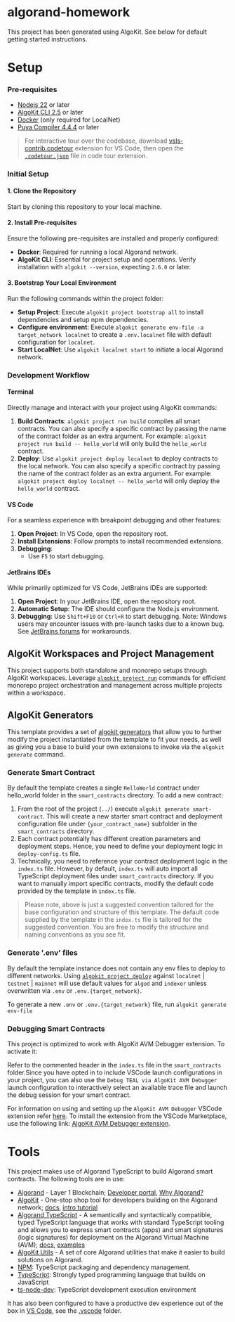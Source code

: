 # algorand-homework

This project has been generated using AlgoKit. See below for default getting started instructions.

# Setup

### Pre-requisites

- [Nodejs 22](https://nodejs.org/en/download) or later
- [AlgoKit CLI 2.5](https://github.com/algorandfoundation/algokit-cli?tab=readme-ov-file#install) or later
- [Docker](https://www.docker.com/) (only required for LocalNet)
- [Puya Compiler 4.4.4](https://pypi.org/project/puyapy/) or later

> For interactive tour over the codebase, download [vsls-contrib.codetour](https://marketplace.visualstudio.com/items?itemName=vsls-contrib.codetour) extension for VS Code, then open the [`.codetour.json`](./.tours/getting-started-with-your-algokit-project.tour) file in code tour extension.

### Initial Setup

#### 1. Clone the Repository
Start by cloning this repository to your local machine.

#### 2. Install Pre-requisites
Ensure the following pre-requisites are installed and properly configured:

- **Docker**: Required for running a local Algorand network.
- **AlgoKit CLI**: Essential for project setup and operations. Verify installation with `algokit --version`, expecting `2.6.0` or later.

#### 3. Bootstrap Your Local Environment
Run the following commands within the project folder:

- **Setup Project**: Execute `algokit project bootstrap all` to install dependencies and setup npm dependencies.
- **Configure environment**: Execute `algokit generate env-file -a target_network localnet` to create a `.env.localnet` file with default configuration for `localnet`.
- **Start LocalNet**: Use `algokit localnet start` to initiate a local Algorand network.

### Development Workflow

#### Terminal
Directly manage and interact with your project using AlgoKit commands:

1. **Build Contracts**: `algokit project run build` compiles all smart contracts. You can also specify a specific contract by passing the name of the contract folder as an extra argument.
For example: `algokit project run build -- hello_world` will only build the `hello_world` contract.
2. **Deploy**: Use `algokit project deploy localnet` to deploy contracts to the local network. You can also specify a specific contract by passing the name of the contract folder as an extra argument.
For example: `algokit project deploy localnet -- hello_world` will only deploy the `hello_world` contract.

#### VS Code 
For a seamless experience with breakpoint debugging and other features:

1. **Open Project**: In VS Code, open the repository root.
2. **Install Extensions**: Follow prompts to install recommended extensions.
3. **Debugging**:
   - Use `F5` to start debugging.

#### JetBrains IDEs
While primarily optimized for VS Code, JetBrains IDEs are supported:

1. **Open Project**: In your JetBrains IDE, open the repository root.
2. **Automatic Setup**: The IDE should configure the Node.js environment.
3. **Debugging**: Use `Shift+F10` or `Ctrl+R` to start debugging. Note: Windows users may encounter issues with pre-launch tasks due to a known bug. See [JetBrains forums](https://youtrack.jetbrains.com/issue/IDEA-277486/Shell-script-configuration-cannot-run-as-before-launch-task) for workarounds.

## AlgoKit Workspaces and Project Management
This project supports both standalone and monorepo setups through AlgoKit workspaces. Leverage [`algokit project run`](https://github.com/algorandfoundation/algokit-cli/blob/main/docs/features/project/run.md) commands for efficient monorepo project orchestration and management across multiple projects within a workspace.

## AlgoKit Generators

This template provides a set of [algokit generators](https://github.com/algorandfoundation/algokit-cli/blob/main/docs/features/generate.md) that allow you to further modify the project instantiated from the template to fit your needs, as well as giving you a base to build your own extensions to invoke via the `algokit generate` command.

### Generate Smart Contract 

By default the template creates a single `HelloWorld` contract under hello_world folder in the `smart_contracts` directory. To add a new contract:

1. From the root of the project (`../`) execute `algokit generate smart-contract`. This will create a new starter smart contract and deployment configuration file under `{your_contract_name}` subfolder in the `smart_contracts` directory.
2. Each contract potentially has different creation parameters and deployment steps. Hence, you need to define your deployment logic in `deploy-config.ts` file.
3. Technically, you need to reference your contract deployment logic in the `index.ts` file. However, by default, `index.ts` will auto import all TypeScript deployment files under `smart_contracts` directory. If you want to manually import specific contracts, modify the default code provided by the template in `index.ts` file.

> Please note, above is just a suggested convention tailored for the base configuration and structure of this template. The default code supplied by the template in the `index.ts` file is tailored for the suggested convention. You are free to modify the structure and naming conventions as you see fit.

### Generate '.env' files

By default the template instance does not contain any env files to deploy to different networks. Using [`algokit project deploy`](https://github.com/algorandfoundation/algokit-cli/blob/main/docs/features/project/deploy.md) against `localnet` | `testnet` | `mainnet` will use default values for `algod` and `indexer` unless overwritten via `.env` or `.env.{target_network}`. 

To generate a new `.env` or `.env.{target_network}` file, run `algokit generate env-file`

### Debugging Smart Contracts

This project is optimized to work with AlgoKit AVM Debugger extension. To activate it:

Refer to the commented header in the `index.ts` file in the `smart_contracts` folder.Since you have opted in to include VSCode launch configurations in your project, you can also use the `Debug TEAL via AlgoKit AVM Debugger` launch configuration to interactively select an available trace file and launch the debug session for your smart contract.


For information on using and setting up the `AlgoKit AVM Debugger` VSCode extension refer [here](https://github.com/algorandfoundation/algokit-avm-vscode-debugger). To install the extension from the VSCode Marketplace, use the following link: [AlgoKit AVM Debugger extension](https://marketplace.visualstudio.com/items?itemName=algorandfoundation.algokit-avm-vscode-debugger).

# Tools

This project makes use of Algorand TypeScript to build Algorand smart contracts. The following tools are in use:

- [Algorand](https://www.algorand.com/) - Layer 1 Blockchain; [Developer portal](https://dev.algorand.co/), [Why Algorand?](https://dev.algorand.co/getting-started/why-algorand/)
- [AlgoKit](https://github.com/algorandfoundation/algokit-cli) - One-stop shop tool for developers building on the Algorand network; [docs](https://github.com/algorandfoundation/algokit-cli/blob/main/docs/algokit.md), [intro tutorial](https://github.com/algorandfoundation/algokit-cli/blob/main/docs/tutorials/intro.md)
- [Algorand TypeScript](https://github.com/algorandfoundation/puya-ts/) - A semantically and syntactically compatible, typed TypeScript language that works with standard TypeScript tooling and allows you to express smart contracts (apps) and smart signatures (logic signatures) for deployment on the Algorand Virtual Machine (AVM); [docs](https://github.com/algorandfoundation/puya-ts/), [examples](https://github.com/algorandfoundation/puya-ts/tree/main/examples)
- [AlgoKit Utils](https://github.com/algorandfoundation/algokit-utils-ts) - A set of core Algorand utilities that make it easier to build solutions on Algorand.
- [NPM](https://www.npmjs.com/): TypeScript packaging and dependency management.
- [TypeScript](https://www.typescriptlang.org/): Strongly typed programming language that builds on JavaScript
- [ts-node-dev](https://github.com/wclr/ts-node-dev): TypeScript development execution environment


It has also been configured to have a productive dev experience out of the box in [VS Code](https://code.visualstudio.com/), see the [.vscode](./.vscode) folder.



